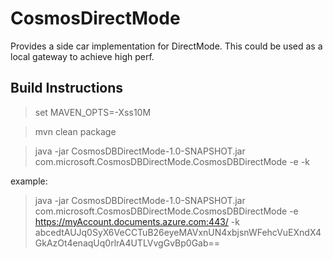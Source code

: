 # CosmosDirectMode

Provides a side car implementation for DirectMode. This could be used as a local gateway to achieve high perf.


## Build Instructions

> set MAVEN_OPTS=-Xss10M

> mvn clean package

> java -jar CosmosDBDirectMode-1.0-SNAPSHOT.jar com.microsoft.CosmosDBDirectMode.CosmosDBDirectMode -e <Cosmos Account Endpoint Url> -k <Account Key>

example:
> java -jar CosmosDBDirectMode-1.0-SNAPSHOT.jar com.microsoft.CosmosDBDirectMode.CosmosDBDirectMode -e https://myAccount.documents.azure.com:443/ -k abcedtAUJq0SyX6VeCCTuB26eyeMAVxnUN4xbjsnWFehcVuEXndX4GkAzOt4enaqUq0rlrA4UTLVvgGvBp0Gab==
